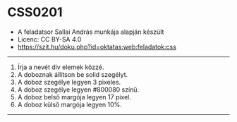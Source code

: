 # CSS0201
* A feladatsor Sallai András munkája alapján készült 
* Licenc: CC BY-SA 4.0
* https://szit.hu/doku.php?id=oktatas:web:feladatok:css
-------------------------------
1. Írja a nevét div elemek közzé.
2. A doboznak állítson be solid szegélyt.
3. A doboz szegélye legyen 3 pixeles.
4. A doboz szegélye legyen #800080 színű.
5. A doboz belső margója legyen 17 pixel.
6. A doboz külső margója legyen 10%.
---------------------------------
